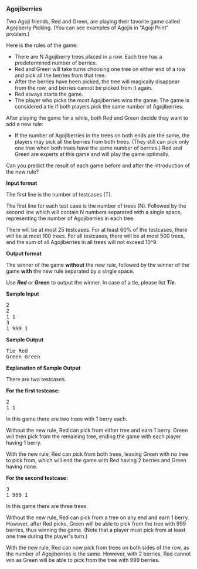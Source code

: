 <h3>Agojiberries</h3>

Two Agoji friends, Red and Green, are playing their favorite game called Agojiberry Picking. (You can see examples of Agojis in “Agoji Print” problem.)

Here is the rules of the game:

- There are N Agojiberry trees placed in a row. Each tree has a predetermined number of berries.
- Red and Green will take turns choosing one tree on either end of a row and pick all the berries from that tree.
- After the berries have been picked, the tree will magically disappear from the row, and berries cannot be picked from it again.
- Red always starts the game.
- The player who picks the most Agojiberries wins the game. The game is considered a tie if both players pick the same number of Agojiberries.

After playing the game for a while, both Red and Green decide they want to add a new rule:

- If the number of Agojiberries in the trees on both ends are the same, the players may pick all the berries from both trees. (They still can pick only one tree when both trees have the same number of berries.)
Red and Green are experts at this game and will play the game optimally.

Can you predict the result of each game before and after the introduction of the new rule?

<b>Input format</b>

The first line is the number of testcases (T).

The first line for each test case is the number of trees (N).
Followed by the second line which will contain N numbers separated with a single space, representing the number of Agojiberries in each tree.

There will be at most 25 testcases.
For at least 60% of the testcases, there will be at most 100 trees.
For all testcases, there will be at most 500 trees, and the sum of all Agojiberries in all trees will not exceed 10^9.

<b>Output format</b>

The winner of the game <b>without</b> the new rule, followed by the winner of the game <b>with</b> the new rule separated by a single space.

Use <i><b>Red</b></i> or <i><b>Green</b></i> to output the winner. In case of a tie, please list <i><b>Tie</b></i>.

<b>Sample Input</b>
<pre>
2
2
1 1
3
1 999 1</pre>

<b>Sample Output</b>
<pre>
Tie Red
Green Green</pre>

<b>Explanation of Sample Output</b>

There are two testcases.

<b>For the first testcase:</b>
<pre>
2
1 1
</pre>
In this game there are two trees with 1 berry each.

Without the new rule, Red can pick from either tree and earn 1 berry. Green will then pick from the remaining tree, ending the game with each player having 1 berry.

With the new rule, Red can pick from both trees, leaving Green with no tree to pick from, which will end the game with Red having 2 berries and Green having none.

<b>For the second testcase:</b>
<pre>
3
1 999 1
</pre>
In this game there are three trees.

Without the new rule, Red can pick from a tree on any end and earn 1 berry. However, after Red picks, Green will be able to pick from the tree with 999 berries, thus winning the game. (Note that a player must pick from at least one tree during the player's turn.)

With the new rule, Red can now pick from trees on both sides of the row, as the number of Agojiberries is the same. However, with 2 berries, Red cannot win as Green will be able to pick from the tree with 999 berries.
